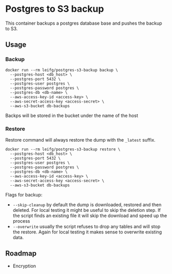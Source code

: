 # Postgres to S3 backup

This container backups a postgres database base and pushes the backup to S3.

## Usage

### Backup

```shell
docker run --rm leifg/postgres-s3-backup backup \
  --postgres-host <db_host> \
  --postgres-port 5432 \
  --postgres-user postgres \
  --postgres-password postgres \
  --postgres-db <db-name> \
  --aws-access-key-id <access-key> \
  --aws-secret-access-key <access-secret> \
  --aws-s3-bucket db-backups
```

Backps will be stored in the bucket under the name of the host

### Restore

Restore command will always restore the dump with the `_latest` suffix.

```shell
docker run --rm leifg/postgres-s3-backup restore \
  --postgres-host <db_host> \
  --postgres-port 5432 \
  --postgres-user postgres \
  --postgres-password postgres \
  --postgres-db <db-name> \
  --aws-access-key-id <access-key> \
  --aws-secret-access-key <access-secret> \
  --aws-s3-bucket db-backups
```

Flags for backup:

- `--skip-cleanup` by default the dump is downloaded, restored and then deleted. For local testing it might be useful to skip the deletion step. If the script finds an existing file it will skip the download and speed up the process
- `--overwrite` usually the script refuses to drop any tables and will stop the restore. Again for local testing it makes sense to overwrite existing data.

## Roadmap

- Encryption
